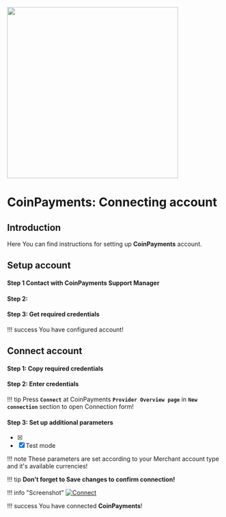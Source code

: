 <img src="https://static.openfintech.io/payment_providers/coinpayments/logo.png?w=400" width="400px">

# CoinPayments: Connecting account

## Introduction

Here You can find  instructions for setting up **CoinPayments**  account.

## Setup account

#### Step 1 Contact with CoinPayments Support Manager


#### Step 2: 



#### Step 3: Get required credentials


!!! success
    You have configured account!




## Connect account

#### Step 1: Copy required credentials


#### Step 2: Enter credentials


!!! tip
    Press **```Connect```** at CoinPayments **```Provider Overview page```** in **```New connection```** section to open Connection form!


#### Step 3: Set up additional parameters 

- [x]
- [x] Test mode

!!! note
    These parameters are set according to your Merchant account type and it's available currencies!

!!! tip
    **Don't forget to Save changes to confirm connection!**

!!! info "Screenshot"
    [![Connect](images/coinpayments-step_connect.png)](images/coinpayments-step_connect.png)


!!! success
    You have connected **CoinPayments**!